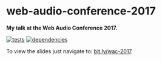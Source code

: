 # web-audio-conference-2017

**My talk at the Web Audio Conference 2017.**

[![tests](https://img.shields.io/travis/chrisguttandin/web-audio-conference-2017/master.svg?style=flat-square)](https://travis-ci.org/chrisguttandin/web-audio-conference-2017)
[![dependencies](https://img.shields.io/david/chrisguttandin/web-audio-conference-2017.svg?style=flat-square)](https://www.npmjs.com/package/web-audio-conference-2017)

To view the slides just navigate to: [bit.ly/wac-2017](https://bit.ly/wac-2017).
